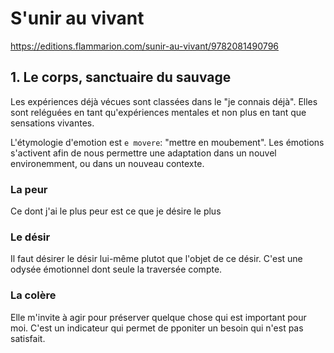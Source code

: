 # S'unir au vivant

https://editions.flammarion.com/sunir-au-vivant/9782081490796

## 1. Le corps, sanctuaire du sauvage

Les expériences déjà vécues sont classées dans le "je connais déjà". Elles sont reléguées en tant qu'expériences mentales et non plus en tant que sensations vivantes. 

L'étymologie d'emotion est `e movere`: "mettre en moubement". Les émotions s'activent afin de nous permettre une adaptation dans un nouvel environemment, ou dans un nouveau contexte.

### La peur
Ce dont j'ai le plus peur est ce que je désire le plus

### Le désir
Il faut désirer le désir lui-même plutot que l'objet de ce désir. C'est une odysée émotionnel dont seule la traversée compte.

### La colère
Elle m'invite à agir pour préserver quelque chose qui est important pour moi. C'est un indicateur qui permet de pponiter un besoin qui n'est pas satisfait.